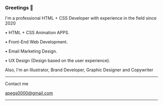 ### Greetings 👋

I'm a professional HTML + CSS Developer with experience in the field since 2020

• HTML + CSS Animation APPS.

• Front-End Web Development.

• Email Marketing Design.

• UX Design (Design based on the user experience).



Also, I'm an Illustrator, Brand Developer, Graphic Designer and Copywriter


-----------------

Contact me

apegs0000@gmail.com

-----------------

<!--
**APEGS/APEGS** is a ✨ _special_ ✨ repository because its `README.md` (this file) appears on your GitHub profile.

Here are some ideas to get you started:

- 🔭 I’m currently working on ...
- 🌱 I’m currently learning ...
- 👯 I’m looking to collaborate on ...
- 🤔 I’m looking for help with ...
- 💬 Ask me about ...
- 📫 How to reach me: ...
- 😄 Pronouns: ...
- ⚡ Fun fact: ...
-->
